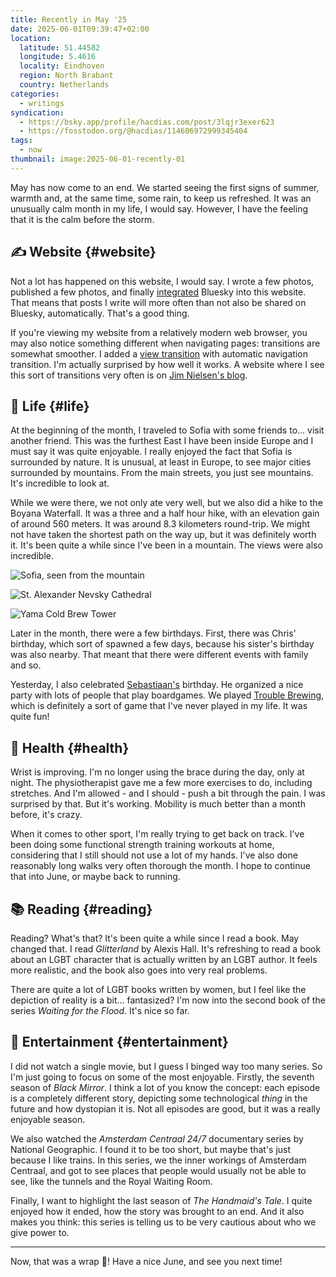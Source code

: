 ```yaml
---
title: Recently in May '25
date: 2025-06-01T09:39:47+02:00
location:
  latitude: 51.44582
  longitude: 5.4616
  locality: Eindhoven
  region: North Brabant
  country: Netherlands
categories:
  - writings
syndication:
  - https://bsky.app/profile/hacdias.com/post/3lqjr3exer623
  - https://fosstodon.org/@hacdias/114606972999345404
tags:
  - now
thumbnail: image:2025-06-01-recently-01
---
```


May has now come to an end. We started seeing the first signs of summer, warmth and, at the same time, some rain, to keep us refreshed. It was an unusually calm month in my life, I would say. However, I have the feeling that it is the calm before the storm.

<!--more-->

## ✍️ Website {#website}

Not a lot has happened on this website, I would say. I wrote a few photos, published a few photos, and finally [integrated](/2025/05/30/integrating-bluesky/) Bluesky into this website. That means that posts I write will more often than not also be shared on Bluesky, automatically. That's a good thing.

If you're viewing my website from a relatively modern web browser, you may also notice something different when navigating pages: transitions are somewhat smoother. I added a [view transition](https://developer.mozilla.org/en-US/docs/Web/CSS/@view-transition) with automatic navigation transition. I'm actually surprised by how well it works. A website where I see this sort of transitions very often is on [Jim Nielsen's blog](https://blog.jim-nielsen.com/).

## 🍄 Life {#life}

At the beginning of the month, I traveled to Sofia with some friends to... visit another friend. This was the furthest East I have been inside Europe and I must say it was quite enjoyable. I really enjoyed the fact that Sofia is surrounded by nature. It is unusual, at least in Europe, to see major cities surrounded by mountains. From the main streets, you just see mountains. It's incredible to look at.

While we were there, we not only ate very well, but we also did a hike to the Boyana Waterfall. It was a three and a half hour hike, with an elevation gain of around 560 meters. It was around 8.3 kilometers round-trip. We might not have taken the shortest path on the way up, but it was definitely worth it. It's been quite a while since I've been in a mountain. The views were also incredible.

<div class='fg' style='grid-template-columns: repeat(3, 1fr);'>

![Sofia, seen from the mountain](image:2025-06-01-recently-03)

![St. Alexander Nevsky Cathedral](image:2025-06-01-recently-04)

![Yama Cold Brew Tower](image:2025-06-01-recently-02)

</div>

Later in the month, there were a few birthdays. First, there was Chris' birthday, which sort of spawned a few days, because his sister's birthday was also nearby. That meant that there were different events with family and so.

Yesterday, I also celebrated [Sebastiaan's](https://seblog.nl/) birthday. He organized a nice party with lots of people that play boardgames. We played [Trouble Brewing](https://bloodontheclocktower.com/editions/trouble-brewing), which is definitely a sort of game that I've never played in my life. It was quite fun!

## 💪 Health {#health}

Wrist is improving. I'm no longer using the brace during the day, only at night. The physiotherapist gave me a few more exercises to do, including stretches. And I'm allowed - and I should - push a bit through the pain. I was surprised by that. But it's working. Mobility is much better than a month before, it's crazy.

When it comes to other sport, I'm really trying to get back on track. I've been doing some functional strength training workouts at home, considering that I still should not use a lot of my hands. I've also done reasonably long walks very often thorough the month. I hope to continue that into June, or maybe back to running.

## 📚 Reading {#reading}

Reading? What's that? It's been quite a while since I read a book. May changed that. I read *Glitterland* by Alexis Hall. It's refreshing to read a book about an LGBT character that is actually written by an LGBT author. It feels more realistic, and the book also goes into very real problems.

There are quite a lot of LGBT books written by women, but I feel like the depiction of reality is a bit... fantasized? I'm now into the second book of the series *Waiting for the Flood*. It's nice so far.

## 🍿 Entertainment {#entertainment}

I did not watch a single movie, but I guess I binged way too many series. So I'm just going to focus on some of the most enjoyable. Firstly, the seventh season of *Black Mirror*. I think a lot of you know the concept: each episode is a completely different story, depicting some technological *thing* in the future and how dystopian it is. Not all episodes are good, but it was a really enjoyable season.

We also watched the *Amsterdam Centraal 24/7* documentary series by National Geographic. I found it to be too short, but maybe that's just because I like trains. In this series, we the inner workings of Amsterdam Centraal, and got to see places that people would usually not be able to see, like the tunnels and the Royal Waiting Room.

Finally, I want to highlight the last season of *The Handmaid's Tale*. I quite enjoyed how it ended, how the story was brought to an end. And it also makes you think: this series is telling us to be very cautious about who we give power to.

<hr>

Now, that was a wrap 🎁! Have a nice June, and see you next time!
